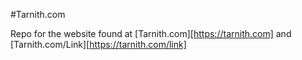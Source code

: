 #Tarnith.com

Repo for the website found at [Tarnith.com][https://tarnith.com] and [Tarnith.com/Link][https://tarnith.com/link]


